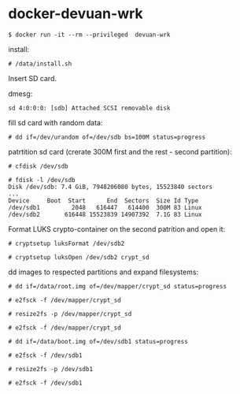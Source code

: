 # docker-devuan-wrk

```
$ docker run -it --rm --privileged  devuan-wrk
```

install:
```
# /data/install.sh
```

Insert SD card.

dmesg:
```
sd 4:0:0:0: [sdb] Attached SCSI removable disk
```

fill sd card with random data:
```
# dd if=/dev/urandom of=/dev/sdb bs=100M status=progress
```

patrtition sd card (crerate 300M first and the rest - second partition):
```
# cfdisk /dev/sdb

# fdisk -l /dev/sdb
Disk /dev/sdb: 7.4 GiB, 7948206080 bytes, 15523840 sectors
...
Device     Boot  Start      End  Sectors  Size Id Type
/dev/sdb1         2048   616447   614400  300M 83 Linux
/dev/sdb2       616448 15523839 14907392  7.1G 83 Linux
```
Format LUKS crypto-container on the second patrition and open it:
```
# cryptsetup luksFormat /dev/sdb2

# cryptsetup luksOpen /dev/sdb2 crypt_sd
```

dd images to respected partitions and expand filesystems:
```
# dd if=/data/root.img of=/dev/mapper/crypt_sd status=progress

# e2fsck -f /dev/mapper/crypt_sd

# resize2fs -p /dev/mapper/crypt_sd

# e2fsck -f /dev/mapper/crypt_sd

# dd if=/data/boot.img of=/dev/sdb1 status=progress

# e2fsck -f /dev/sdb1

# resize2fs -p /dev/sdb1

# e2fsck -f /dev/sdb1
```
